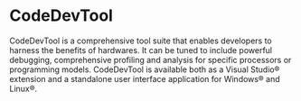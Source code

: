 # CodeDevTool
CodeDevTool is a comprehensive tool suite that enables developers to harness the benefits of hardwares. It can be tuned to include powerful debugging, comprehensive profiling and analysis for specific processors or programming models. CodeDevTool is available both as a Visual Studio® extension and a standalone user interface application for Windows® and Linux®.
